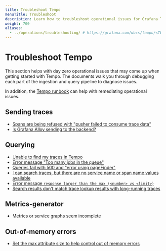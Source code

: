 ```yaml
---
title: Troubleshoot Tempo
menuTitle: Troubleshoot
description: Learn how to troubleshoot operational issues for Grafana Tempo.
weight: 700
aliases:
  - ../operations/troubleshooting/ # https://grafana.com/docs/tempo/<TEMPO_VERSION>/operations/troubleshooting/
---
```


# Troubleshoot Tempo

This section helps with day zero operational issues that may come up when getting started with Tempo.
The documents walk you through debugging each part of the ingestion and query pipeline to diagnose issues.

In addition, the [Tempo runbook](https://github.com/grafana/tempo/blob/main/operations/tempo-mixin/runbook.md) can help with remediating operational issues.

## Sending traces

- [Spans are being refused with "pusher failed to consume trace data"](https://grafana.com/docs/tempo/<TEMPO_VERSION>/troubleshooting/send-traces/max-trace-limit-reached/)
- [Is Grafana Alloy sending to the backend?](https://grafana.com/docs/tempo/<TEMPO_VERSION>/troubleshooting/send-traces/alloy/)

## Querying

- [Unable to find my traces in Tempo](https://grafana.com/docs/tempo/<TEMPO_VERSION>/troubleshooting/querying/unable-to-see-trace/)
- [Error message "Too many jobs in the queue"](https://grafana.com/docs/tempo/<TEMPO_VERSION>/troubleshooting/querying/too-many-jobs-in-queue/)
- [Queries fail with 500 and "error using pageFinder"](https://grafana.com/docs/tempo/<TEMPO_VERSION>/troubleshooting/querying/bad-blocks/)
- [I can search traces, but there are no service name or span name values available](https://grafana.com/docs/tempo/<TEMPO_VERSION>/troubleshooting/querying/search-tag)
- [Error message `response larger than the max (<number> vs <limit>)`](https://grafana.com/docs/tempo/<TEMPO_VERSION>/troubleshooting/querying/response-too-large/)
- [Search results don't match trace lookup results with long-running traces](https://grafana.com/docs/tempo/<TEMPO_VERSION>/troubleshooting/querying/long-running-traces/)

## Metrics-generator

- [Metrics or service graphs seem incomplete](https://grafana.com/docs/tempo/<TEMPO_VERSION>/troubleshooting/metrics-generator/)

## Out-of-memory errors

- [Set the max attribute size to help control out of memory errors](https://grafana.com/docs/tempo/<TEMPO_VERSION>/troubleshooting/)
